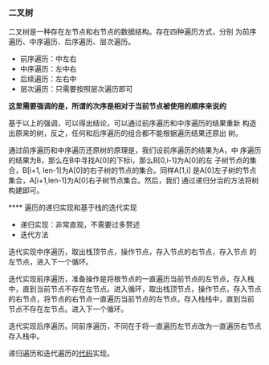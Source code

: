 ### 二叉树
二叉树是一种存在左节点和右节点的数据结构。存在四种遍历方式，分别
为前序遍历、中序遍历、后序遍历、层次遍历。

- 前序遍历：中左右
- 中序遍历：左中右
- 后续遍历：左右中
- 层次遍历：只需要按照层次遍历即可

**这里需要强调的是，所谓的次序是相对于当前节点被使用的顺序来说的**

基于以上的强调，可以得出结论，可以通过前序遍历和中序遍历的结果重新
构造出原来的树，反之，任何和后序遍历的组合都不能根据遍历结果还原出
树。

通过前序遍历和中序遍历还原树的原理是，我们设前序遍历的结果为A，中
序遍历的结果为B，那么在B中寻找A[0]的下标i，那么B[0,i-1]为A[0]的左
子树节点的集合，B[i+1, len-1]为A[0]的右子树的节点的集合。同样A[1,i]
是A[0]左子树的节点集合，A[i+1,len-1]为A[0]右子树节点集合。然后，我们
通过递归分治的方法将树构建即可。

**** 遍历的递归实现和基于栈的迭代实现
- 递归实现：非常直观，不需要过多赘述
- 迭代方法

迭代实现中序遍历，取出栈顶节点，操作节点，存入节点的右节点，存入节点
的左节点，进入下一个循环。

迭代实现前序遍历，准备操作是将根节点的一直遍历当前节点的左节点，存入栈
中，直到当前节点不存在左节点。进入循环，取出栈顶节点，操作节点，存入节点
的右节点，将节点的右节点一直遍历当前节点的左节点，存入栈栈中，直到当前
节点不存在左节点。进入下一个循环。

迭代实现后序遍历。同前序遍历，不同在于将一直遍历左节点改为一直遍历右节点
存入栈中。

递归遍历和迭代遍历的[代码](./Tree.cc)实现。
